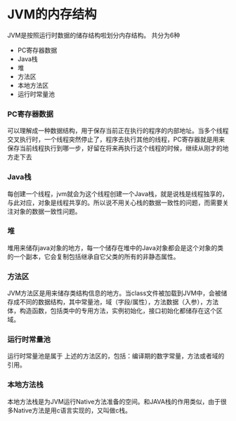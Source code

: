 
# JVM的内存结构

JVM是按照运行时数据的储存结构啦划分内存结构。
共分为6种
* PC寄存器数据
* Java栈
* 堆
* 方法区
* 本地方法区
* 运行时常量池

### PC寄存器数据
可以理解成一种数据结构，用于保存当前正在执行的程序的内部地址。当多个线程交叉执行时，一个线程突然停止了，程序去执行其他的线程，PC寄存器就是用来保存当前线程执行到哪一步，好留在将来再执行这个线程的时候，继续从刚才的地方走下去
### Java栈
每创建一个线程，jvm就会为这个线程创建一个Java栈，就是说栈是线程独享的，与此对应，对象是线程共享的。所以说不用关心栈的数据一致性的问题，而需要关注对象的数据一致性问题。
### 堆
堆用来储存java对象的地方，每一个储存在堆中的Java对象都会是这个对象的类的一个副本，它会复制包括继承自它父类的所有的非静态属性。
### 方法区
JVM方法区是用来储存类结构信息的地方。当class文件被加载到JVM中，会被储存成不同的数据结构，其中常量池，域（字段/属性），方法数据（入参），方法体，构造函数，包括类中的专用方法，实例初始化，接口初始化都储存在这个区域。
### 运行时常量池
运行时常量池是属于 上述的方法区的，包括：编译期的数字常量，方法或者域的引用。
### 本地方法栈
本地方法栈是为JVM运行Native方法准备的空间。和JAVA栈的作用类似，由于很多Native方法是用c语言实现的，又叫做c栈。
